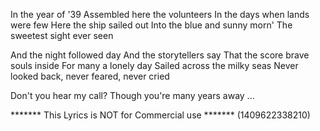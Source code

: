 In the year of '39
Assembled here the volunteers
In the days when lands were few
Here the ship sailed out
Into the blue and sunny morn'
The sweetest sight ever seen

And the night followed day
And the storytellers say
That the score brave souls inside
For many a lonely day
Sailed across the milky seas
Never looked back, never feared, never cried

Don't you hear my call?
Though you're many years away
...

******* This Lyrics is NOT for Commercial use *******
(1409622338210)